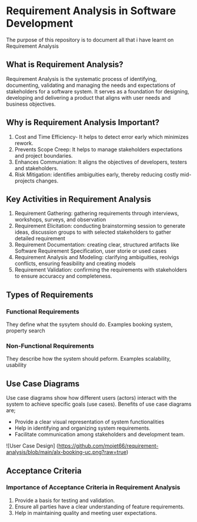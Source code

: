 # Requirement Analysis in Software Development
The purpose of this repository is to document all that i have learnt on Requirement Analysis

## What is Requirement Analysis?
Requirement Analysis is the systematic process of identifying, documenting, validating and managing the needs and expectations of stakeholders for a software system. It serves as a foundation for designing, developing and delivering a product that aligns with user needs and business objectives.

## Why is Requirement Analysis Important?
1. Cost and Time Efficiency- It helps to detect error early which minimizes rework.
2. Prevents Scope Creep: It helps to manage stakeholders expectations and project boundaries.
3. Enhances Communiation: It aligns the objectives of developers, testers and stakeholders.
4. Risk Mitigation: identifies ambiguities early, thereby reducing costly mid-projects changes. 

## Key Activities in Requirement Analysis
1. Requirement Gathering: gathering requirements through interviews, workshops, surveys, and observation
2. Requirement Elicitation: conducting brainstorming session to generate ideas, discussion groups to with selected stakeholders to gather detailed requirement   
3. Requirement Documentation: creating clear, structured artifacts like Software Requirement Specification, user storie or used cases
4. Requirement Analysis and Modeling: clarifying ambiguities, reolvigs conflicts, ensuring feasibility and creating models
5. Requirement Validation: confirming the requirements with stakeholders to ensure accuraccy and completeness.

## Types of Requirements
### Functional Requirements
They define what the sysytem should do. Examples booking system, property search
### Non-Functional Requirements
They describe how the system should peform. Examples scalability, usability

## Use Case Diagrams
Use case diagrams show how different users (actors) interact with the system to achieve specific goals (use cases). Benefits of use case diagrams are;
+ Provide a clear visual representation of system functionalities
+ Help in identifying and organizing system requirements.
+ Facilitate communication among stakeholders and development team.

![User Case Design] (https://github.com/mojet66/requirement-analysis/blob/main/alx-booking-uc.png?raw=true)

## Acceptance Criteria
### Importance of Acceptance Criteria in Requirement Analysis
1. Provide a basis for testing and validation.
2. Ensure all parties have a clear understanding of feature requirements.
3. Help in maintaining quality and meeting user expectations.






